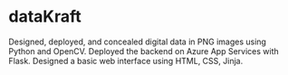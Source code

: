 # dataKraft
Designed, deployed, and concealed digital data in PNG images using Python and OpenCV. Deployed the backend on Azure App Services with Flask. Designed a basic web interface using HTML, CSS, Jinja.
